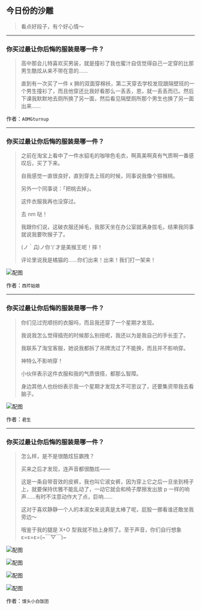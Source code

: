 ## 今日份的沙雕

> 看点好段子，有个好心情～


 
---

### 你买过最让你后悔的服装是哪一件？

> 高中那会儿特喜欢买男装，就是撞衫了我也蜜汁自信觉得自己一定穿的比那男生酷炫从来不带在意的……
> 
> 直到有一次买了一件 x 狮的双面穿棉袄，第二天穿去学校发现跟隔壁班的一个男生撞衫了，而且他穿还比我好看那么一丢丢，恩，就一丢丢而已。然后下课我默默地去厕所换了另一面，然后看见隔壁厕所那个男生也换了另一面出来……


作者：`AOMGturnup`

---

### 你买过最让你后悔的服装是哪一件？

> 之前在淘宝上看中了一件水貂毛的咖啡色毛衣，啊真美啊真有气质啊一番感叹后，买了下来。
> 
> 自我感觉一直很良好，直到穿去上班的时候，同事说我像个猕猴桃。
> 
> 另外一个同事说：「把桃去掉」。
> 
> 这件衣服我再也没穿过。
> 
> 去 nm 哒！
> 
> 我跟你们说，这破衣服还掉毛，我那天坐在办公室就满身拔毛，结果我同事就说我要吹猴子了。
> 
> (ノ｀Д)ノ你丫才是美猴王呢！摔！
> 
> 评论里说我是橘猫的……你们出来！出来！我们打一架来！



![配图](http://pic1.zhimg.com/70/v2-e08017e1942bff597f888404a726e50c_b.jpg)


作者：`西芹姑娘`

---

### 你买过最让你后悔的服装是哪一件？

> 你们见过兜顺拐的衣服吗，而且我还穿了一个星期才发现。
> 
> 我说我怎么觉得插兜的时候那么别扭呢，我还以为是我自己的手长歪了。
> 
> 我联系了淘宝客服，她说我都拆了吊牌洗过了不能换，而且并不影响穿。
> 
> 神特么不影响穿！
> 
> 小伙伴表示这件衣服和我的气质很搭，都那么智障。
> 
> 身边其他人也纷纷表示我一个星期才发现太不可思议了，还要集资带我去看脑子。



![配图](http://pic4.zhimg.com/70/v2-c26c4748f97cd30446b3cc406a86c323_b.jpg)


作者：`君生`

---

### 你买过最让你后悔的服装是哪一件？

> 怎么样，是不是很酷炫狂霸拽？
> 
> 买来之后才发现，连声音都很酷炫——
> 
> 这是一条自带音效的皮裤，我也叫它淑女裤，因为穿上它之后一旦坐到椅子上，就要保持优雅不能乱动了，一动它就会和椅子摩擦发出放 p 一样的响声……有时不注意动作大了点，巨响……
> 
> 这对于喜欢静静一个人的本淑女来说真是太棒了呢，屁股一挪看谁还敢坐我旁边～
> 
> 哦鉴于我的腿是 X+O 型我就不拍上身照了。至于声音，你们自行想象ε=ε=ε=(~￣▽￣)~



![配图](http://pic1.zhimg.com/70/v2-62c509c3620908142d0ab0a68d902e80_b.jpg)



![配图](http://pic1.zhimg.com/70/v2-7359db9f0c8f3f6cc3a41bf69a60d66c_b.jpg)



![配图](http://pic2.zhimg.com/70/v2-ddfff4e97c2fc955b22bfbf231ff602d_b.jpg)



![配图](http://pic3.zhimg.com/70/v2-d877a0761421afb656ed8cd5cea90f76_b.jpg)


作者：`馒头小白饭团`